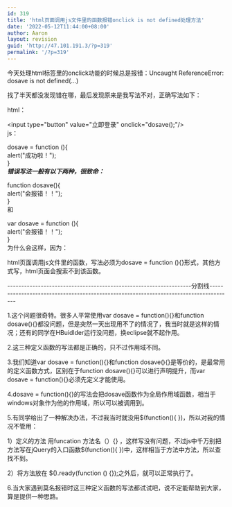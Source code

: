 ```yaml
---
id: 319
title: 'html页面调用js文件里的函数报错onclick is not defined处理方法'
date: '2022-05-12T11:44:00+08:00'
author: Aaron
layout: revision
guid: 'http://47.101.191.3/?p=319'
permalink: '/?p=319'
---
```


今天处理html标签里的onclick功能的时候总是报错：Uncaught ReferenceError: dosave is not defined(…)

找了半天都没发现错在哪，最后发现原来是我写法不对，正确写法如下：

html：

&lt;input type="button" value="立即登录" οnclick="dosave();"/&gt;  
js：

dosave = function (){  
alert("成功啦！");  
}  
***错误写法一般有以下两种，很致命：***

function dosave(){  
alert("会报错！！");  
}  
和

var dosave = function (){  
alert("会报错！！");  
}  
为什么会这样，因为：

html页面调用js文件里的函数，写法必须为dosave = function (){}形式，其他方式写，html页面会搜索不到该函数。

\------------------------------------------------------------------分割线--------------------------------------------------------------------------------------

1.这个问题很奇特。很多人平常使用var dosave = function(){}和function dosave(){}都没问题，但是突然一天出现用不了的情况了，我当时就是这样的情况；还有的同学在HBuidlder运行没问题，换eclipse就不起作用。

2.这三种定义函数的写法都是正确的，只不过作用域不同。

3.我们知道var dosave = function(){}和function dosave(){}是等价的，是最常用的定义函数方式，区别在于function dosave(){}可以进行声明提升，而var dosave = function(){}必须先定义才能使用。

4.dosave = function(){}的写法会把dosave函数作为全局作用域函数，相当于windows对象作为他的作用域，所以可以被调用到。

5.有同学给出了一种解决办法，不过我当时就没用$(function(){ })，所以对我的情况不管用：

1）定义的方法 用funcation 方法名（）{} ，这样写没有问题，不过js中千万别把方法写在jQuery的入口函数$(function(){ })中，这样相当于方法中方法，所以查找不到。

2）将方法放在 $().ready(function () {});之外后，就可以正常执行了。

6.当大家遇到莫名报错时这三种定义函数的写法都试试吧，说不定能帮助到大家，算是提供一种思路。